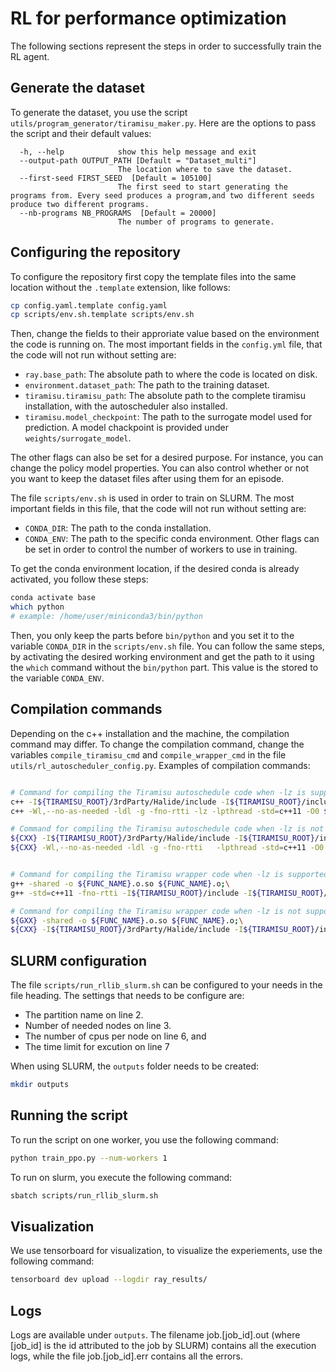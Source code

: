 # RL for performance optimization

The following sections represent the steps in order to successfully train the RL agent.

## Generate the dataset
To generate the dataset, you use the script `utils/program_generator/tiramisu_maker.py`. Here are the options to pass the script and their default values:
```
  -h, --help            show this help message and exit
  --output-path OUTPUT_PATH [Default = "Dataset_multi"]
                        The location where to save the dataset.
  --first-seed FIRST_SEED  [Default = 105100]
                        The first seed to start generating the programs from. Every seed produces a program,and two different seeds produce two different programs.
  --nb-programs NB_PROGRAMS  [Default = 20000]
                        The number of programs to generate.

```


## Configuring the repository
To configure the repository first copy the template files into the same location without the `.template` extension, like follows:
```bash  
cp config.yaml.template config.yaml
cp scripts/env.sh.template scripts/env.sh
```
 Then, change the fields to their approriate value based on the environment the code is running on. The most important fields in the `config.yml` file, that the code will not run without setting are:
 * `ray.base_path`:  The absolute path to where the code is located on disk. 
* `environment.dataset_path`: The path to the training dataset. 
* `tiramisu.tiramisu_path`: The absolute path to the complete tiramisu installation, with the autoscheduler also installed.
* `tiramisu.model_checkpoint`: The path to the surrogate model used for prediction. A model chackpoint is provided under `weights/surrogate_model`.

The other flags can also be set for a desired purpose. For instance, you can change the policy model properties. You can also control whether or not you want to keep the dataset files after using them for an episode. 

The file `scripts/env.sh` is used in order to train on SLURM. The most important fields in this file, that the code will not run without setting are:
* `CONDA_DIR`: The path to the conda installation.
* `CONDA_ENV`: The path to the specific conda environment.
Other flags can be set in order to control the number of workers to use in training.  

To get the conda environment location, if the desired conda is already activated, you follow these steps:  
```bash  
conda activate base
which python
# example: /home/user/miniconda3/bin/python
```
Then, you only keep the parts before `bin/python` and you set it to the variable `CONDA_DIR` in the `scripts/env.sh` file. You can follow the same steps, by activating the desired working environment and get the path to it using the `which` command without the `bin/python` part. This value is the stored to the variable `CONDA_ENV`.




## Compilation commands
Depending on the c++ installation and the machine, the compilation command may differ. To change the compilation command, change the variables `compile_tiramisu_cmd` and `compile_wrapper_cmd` in the file `utils/rl_autoscheduler_config.py`. Examples of compilation commands:
```bash

# Command for compiling the Tiramisu autoschedule code when -lz is supported
c++ -I${TIRAMISU_ROOT}/3rdParty/Halide/include -I${TIRAMISU_ROOT}/include -I${TIRAMISU_ROOT}/3rdParty/isl/include  -Wl,--no-as-needed -ldl -g -fno-rtti -lz -lpthread -std=c++11 -O0 -o ${FILE_PATH}.o -c ${FILE_PATH};\
c++ -Wl,--no-as-needed -ldl -g -fno-rtti -lz -lpthread -std=c++11 -O0 ${FILE_PATH}.o -o ./${FILE_PATH}.out   -L${TIRAMISU_ROOT}/build  -L${TIRAMISU_ROOT}/3rdParty/Halide/lib  -L${TIRAMISU_ROOT}/3rdParty/isl/build/lib  -Wl,-rpath,${TIRAMISU_ROOT}/build:${TIRAMISU_ROOT}/3rdParty/Halide/lib:${TIRAMISU_ROOT}/3rdParty/isl/build/lib -ltiramisu -ltiramisu_auto_scheduler -lHalide -lisl 

# Command for compiling the Tiramisu autoschedule code when -lz is not supported
${CXX} -I${TIRAMISU_ROOT}/3rdParty/Halide/include -I${TIRAMISU_ROOT}/include -I${TIRAMISU_ROOT}/3rdParty/isl/include  -Wl,--no-as-needed -ldl -g -fno-rtti   -lpthread -std=c++11 -O0 -o ${FILE_PATH}.o -c ${FILE_PATH};\
${CXX} -Wl,--no-as-needed -ldl -g -fno-rtti   -lpthread -std=c++11 -O0 ${FILE_PATH}.o -o ./${FILE_PATH}.out   -L${TIRAMISU_ROOT}/build  -L${TIRAMISU_ROOT}/3rdParty/Halide/lib  -L${TIRAMISU_ROOT}/3rdParty/isl/build/lib  -Wl,-rpath,${TIRAMISU_ROOT}/build:${TIRAMISU_ROOT}/3rdParty/Halide/lib:${TIRAMISU_ROOT}/3rdParty/isl/build/lib -ltiramisu -ltiramisu_auto_scheduler -lHalide -lisl


# Command for compiling the Tiramisu wrapper code when -lz is supported
g++ -shared -o ${FUNC_NAME}.o.so ${FUNC_NAME}.o;\
g++ -std=c++11 -fno-rtti -I${TIRAMISU_ROOT}/include -I${TIRAMISU_ROOT}/3rdParty/Halide/include -I${TIRAMISU_ROOT}/3rdParty/isl/include/ -I${TIRAMISU_ROOT}/benchmarks -L${TIRAMISU_ROOT}/build -L${TIRAMISU_ROOT}/3rdParty/Halide/lib/ -L${TIRAMISU_ROOT}/3rdParty/isl/build/lib -o ${FUNC_NAME}_wrapper -ltiramisu -lHalide -ldl -lpthread -lz -lm -Wl,-rpath,${TIRAMISU_ROOT}/build ./${FUNC_NAME}_wrapper.cpp ./${FUNC_NAME}.o.so -ltiramisu -lHalide -ldl -lpthread -lz -lm

# Command for compiling the Tiramisu wrapper code when -lz is not supported
${GXX} -shared -o ${FUNC_NAME}.o.so ${FUNC_NAME}.o;\
${CXX} -I${TIRAMISU_ROOT}/3rdParty/Halide/include -I${TIRAMISU_ROOT}/include -I${TIRAMISU_ROOT}/3rdParty/isl/include -Wl,--no-as-needed -ldl -g -fno-rtti -lpthread -std=c++11 -O3 -o ${FUNC_NAME}_wrapper ${FUNC_NAME}_wrapper.cpp ./${FUNC_NAME}.o.so -L${TIRAMISU_ROOT}/build  -L${TIRAMISU_ROOT}/3rdParty/Halide/lib  -L${TIRAMISU_ROOT}/3rdParty/isl/build/lib  -Wl,-rpath,${TIRAMISU_ROOT}/build:${TIRAMISU_ROOT}/3rdParty/Halide/lib:${TIRAMISU_ROOT}/3rdParty/isl/build/lib -ltiramisu -ltiramisu_auto_scheduler -lHalide -lisl


```

## SLURM configuration
The file `scripts/run_rllib_slurm.sh` can be configured to your needs in the file heading. The settings that needs to be configure are:  
* The partition name on line 2.
* Number of needed nodes on line 3.
* The number of cpus per node on line 6, and
* The time limit for excution on line 7

When using SLURM, the `outputs` folder needs to be created:  
```bash
mkdir outputs
```

## Running the script
To run the script on one worker, you use the following command:
```bash
python train_ppo.py --num-workers 1

```
To run on slurm, you execute the following command:
```bash
sbatch scripts/run_rllib_slurm.sh

``` 

## Visualization
We use tensorboard for visualization, to visualize the experiements, use the following command:  
```bash
tensorboard dev upload --logdir ray_results/
```

## Logs
Logs are available under `outputs`. The filename job.[job_id].out (where [job_id] is the id attributed to the job by SLURM) contains all the execution logs, while the file job.[job_id].err contains all the errors.  